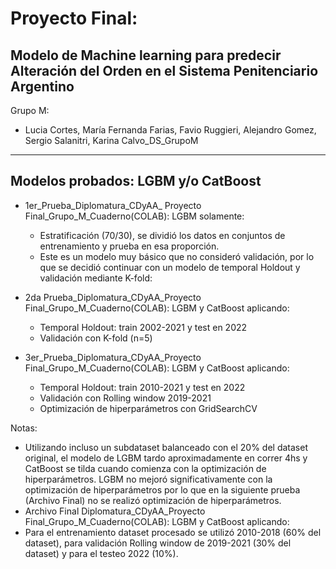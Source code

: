 # Proyecto Final:

## Modelo de Machine learning para predecir Alteración del Orden en el Sistema Penitenciario Argentino

Grupo M: 
- Lucia Cortes, María Fernanda Farias, Favio Ruggieri, Alejandro Gomez, Sergio Salanitri, Karina Calvo_DS_GrupoM
  
______________________________________________________________________________________________________________________
## Modelos probados: LGBM y/o CatBoost
- 1er_Prueba_Diplomatura_CDyAA_ Proyecto Final_Grupo_M_Cuaderno(COLAB): LGBM solamente:
  - Estratificación (70/30), se dividió los datos en conjuntos de entrenamiento y prueba en esa proporción.
  - Este es un modelo muy básico que no consideró validación, por lo que se decidió continuar con un modelo de temporal Holdout y validación mediante K-fold:

- 2da Prueba_Diplomatura_CDyAA_Proyecto Final_Grupo_M_Cuaderno(COLAB): LGBM y CatBoost aplicando:
    - Temporal Holdout: train 2002-2021 y test en 2022
    - Validación con K-fold (n=5)

- 3er_Prueba_Diplomatura_CDyAA_Proyecto Final_Grupo_M_Cuaderno(COLAB): LGBM y CatBoost aplicando:
    - Temporal Holdout: train 2010-2021 y test en 2022
    - Validación con Rolling window 2019-2021
    - Optimización de hiperparámetros con GridSearchCV

Notas: 
- Utilizando incluso un subdataset balanceado con el 20% del dataset original, el modelo de LGBM tardo aproximadamente en correr 4hs y CatBoost se tilda cuando comienza con la optimización de hiperparámetros. LGBM no mejoró significativamente con la optimización de hiperparámetros por lo que en la siguiente prueba (Archivo Final) no se realizó optimización de hiperparámetros.
- Archivo Final Diplomatura_CDyAA_Proyecto Final_Grupo_M_Cuaderno(COLAB):
LGBM y CatBoost aplicando:
- Para el entrenamiento dataset procesado se utilizó 2010-2018 (60% del dataset), para validación Rolling window de 2019-2021 (30% del dataset) y para el testeo 2022 (10%).
